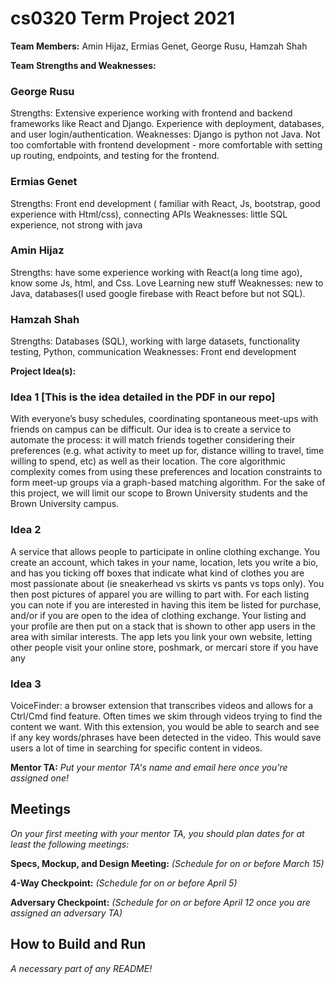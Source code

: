 # cs0320 Term Project 2021

**Team Members:** Amin Hijaz, Ermias Genet, George Rusu, Hamzah Shah

**Team Strengths and Weaknesses:**
### George Rusu
Strengths: Extensive experience working with frontend and backend frameworks like React and Django. Experience with deployment, databases, and user login/authentication. 
Weaknesses: Django is python not Java. Not too comfortable with frontend development - more comfortable with setting up routing, endpoints, and testing for the frontend.
### Ermias Genet
Strengths: Front end development ( familiar with React,  Js, bootstrap, good experience with Html/css), connecting APIs
Weaknesses: little SQL experience, not strong with java 
### Amin Hijaz
Strengths: have some experience working with React(a long time ago), know some Js, html, and Css. Love Learning new stuff
Weaknesses: new to Java, databases(I used google firebase with React before but not SQL).
### Hamzah Shah
Strengths: Databases (SQL), working with large datasets, functionality testing, Python, communication 
Weaknesses: Front end development


**Project Idea(s):**
### Idea 1 [This is the idea detailed in the PDF in our repo]
With everyone’s busy schedules, coordinating spontaneous meet-ups with friends on campus can be difficult. Our idea is to create a service to automate the process: it will match friends together considering their preferences (e.g. what activity to meet up for, distance willing to travel, time willing to spend, etc) as well as their location. The core algorithmic complexity comes from using these preferences and location constraints to form meet-up groups via a graph-based matching algorithm. For the sake of this project, we will limit our scope to Brown University students and the Brown University campus. 


### Idea 2
A service that allows people to participate in online clothing exchange. You create an account, which takes in your name, location, lets you write a bio, and has you ticking off boxes that indicate what kind of clothes you are most passionate about (ie sneakerhead vs skirts vs pants vs tops only). You then post pictures of apparel you are willing to part with. For each listing you can note if you are interested in having this item be listed for purchase, and/or if you are open to the idea of clothing exchange. Your listing and your profile are then put on a stack that is shown to other app users in the area with similar interests. The app lets you link your own website, letting other people visit your online store, poshmark, or mercari store if you have any

### Idea 3
VoiceFinder: a browser extension that transcribes videos and allows for a Ctrl/Cmd find feature. Often times we skim through videos trying to find the content we want. With this extension, you would be able to search and see if any key words/phrases have been detected in the video. This would save users a lot of time in searching for specific content in videos.

**Mentor TA:** _Put your mentor TA's name and email here once you're assigned one!_

## Meetings
_On your first meeting with your mentor TA, you should plan dates for at least the following meetings:_

**Specs, Mockup, and Design Meeting:** _(Schedule for on or before March 15)_

**4-Way Checkpoint:** _(Schedule for on or before April 5)_

**Adversary Checkpoint:** _(Schedule for on or before April 12 once you are assigned an adversary TA)_

## How to Build and Run
_A necessary part of any README!_
